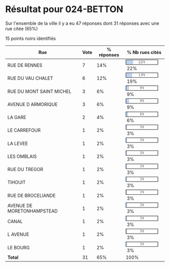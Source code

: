 # Résultat pour 024-BETTON

Sur l'ensemble de la ville il y a eu 47 réponses dont 31 réponses avec une rue citée (65%)

15 points noirs identifiés

| Rue | Vote | % réponses | % Nb rues cités|
|-----|------|------------|----------------|
| RUE DE RENNES | 7 | 14% | <img src="../../img/bar_22.gif" />&nbsp;22%|
| RUE DU VAU CHALET | 6 | 12% | <img src="../../img/bar_19.gif" />&nbsp;19%|
| RUE DU MONT SAINT MICHEL | 3 | 6% | <img src="../../img/bar_9.gif" />&nbsp;9%|
| AVENUE D ARMORIQUE | 3 | 6% | <img src="../../img/bar_9.gif" />&nbsp;9%|
| LA GARE | 2 | 4% | <img src="../../img/bar_6.gif" />&nbsp;6%|
| LE CARREFOUR | 1 | 2% | <img src="../../img/bar_3.gif" />&nbsp;3%|
| LA LEVEE | 1 | 2% | <img src="../../img/bar_3.gif" />&nbsp;3%|
| LES OMBLAIS | 1 | 2% | <img src="../../img/bar_3.gif" />&nbsp;3%|
| RUE DU TREGOR | 1 | 2% | <img src="../../img/bar_3.gif" />&nbsp;3%|
| TIHOUIT | 1 | 2% | <img src="../../img/bar_3.gif" />&nbsp;3%|
| RUE DE BROCELIANDE | 1 | 2% | <img src="../../img/bar_3.gif" />&nbsp;3%|
| AVENUE DE MORETONHAMPSTEAD | 1 | 2% | <img src="../../img/bar_3.gif" />&nbsp;3%|
| CANAL | 1 | 2% | <img src="../../img/bar_3.gif" />&nbsp;3%|
| L AVENUE | 1 | 2% | <img src="../../img/bar_3.gif" />&nbsp;3%|
| LE BOURG | 1 | 2% | <img src="../../img/bar_3.gif" />&nbsp;3%|
| **Total** | 31 | 65% | 100%|
